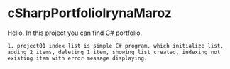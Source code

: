# cSharpPortfolioIrynaMaroz
Hello. In this project you can find C# portfolio.

    1. project01 index list is simple C# program, which initialize list, adding 2 items, deleting 1 item, showing list created, indexing not existing item with error message displaying.
